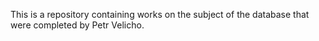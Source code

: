 This is a repository containing works on the subject of the database that were completed by Petr Velicho.
